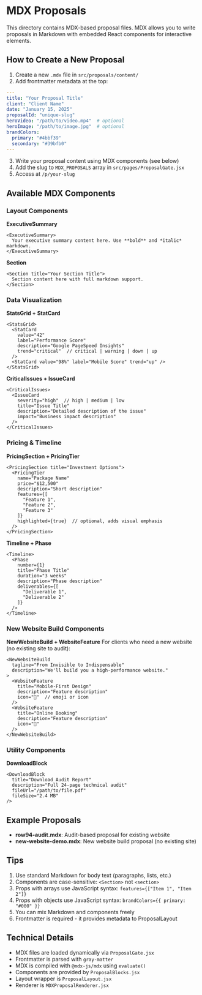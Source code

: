 # MDX Proposals

This directory contains MDX-based proposal files. MDX allows you to write proposals in Markdown with embedded React components for interactive elements.

## How to Create a New Proposal

1. Create a new `.mdx` file in `src/proposals/content/`
2. Add frontmatter metadata at the top:

```yaml
---
title: "Your Proposal Title"
client: "Client Name"
date: "January 15, 2025"
proposalId: "unique-slug"
heroVideo: "/path/to/video.mp4"  # optional
heroImage: "/path/to/image.jpg"  # optional
brandColors:
  primary: "#4bbf39"
  secondary: "#39bfb0"
---
```

3. Write your proposal content using MDX components (see below)
4. Add the slug to `MDX_PROPOSALS` array in `src/pages/ProposalGate.jsx`
5. Access at `/p/your-slug`

## Available MDX Components

### Layout Components

**ExecutiveSummary**
```mdx
<ExecutiveSummary>
  Your executive summary content here. Use **bold** and *italic* markdown.
</ExecutiveSummary>
```

**Section**
```mdx
<Section title="Your Section Title">
  Section content here with full markdown support.
</Section>
```

### Data Visualization

**StatsGrid + StatCard**
```mdx
<StatsGrid>
  <StatCard 
    value="42" 
    label="Performance Score"
    description="Google PageSpeed Insights"
    trend="critical"  // critical | warning | down | up
  />
  <StatCard value="98%" label="Mobile Score" trend="up" />
</StatsGrid>
```

**CriticalIssues + IssueCard**
```mdx
<CriticalIssues>
  <IssueCard 
    severity="high"  // high | medium | low
    title="Issue Title"
    description="Detailed description of the issue"
    impact="Business impact description"
  />
</CriticalIssues>
```

### Pricing & Timeline

**PricingSection + PricingTier**
```mdx
<PricingSection title="Investment Options">
  <PricingTier
    name="Package Name"
    price="$12,500"
    description="Short description"
    features={[
      "Feature 1",
      "Feature 2",
      "Feature 3"
    ]}
    highlighted={true}  // optional, adds visual emphasis
  />
</PricingSection>
```

**Timeline + Phase**
```mdx
<Timeline>
  <Phase
    number={1}
    title="Phase Title"
    duration="3 weeks"
    description="Phase description"
    deliverables={[
      "Deliverable 1",
      "Deliverable 2"
    ]}
  />
</Timeline>
```

### New Website Build Components

**NewWebsiteBuild + WebsiteFeature**
For clients who need a new website (no existing site to audit):

```mdx
<NewWebsiteBuild
  tagline="From Invisible to Indispensable"
  description="We'll build you a high-performance website."
>
  <WebsiteFeature
    title="Mobile-First Design"
    description="Feature description"
    icon="📱"  // emoji or icon
  />
  <WebsiteFeature
    title="Online Booking"
    description="Feature description"
    icon="📅"
  />
</NewWebsiteBuild>
```

### Utility Components

**DownloadBlock**
```mdx
<DownloadBlock 
  title="Download Audit Report"
  description="Full 24-page technical audit"
  fileUrl="/path/to/file.pdf"
  fileSize="2.4 MB"
/>
```

## Example Proposals

- **row94-audit.mdx**: Audit-based proposal for existing website
- **new-website-demo.mdx**: New website build proposal (no existing site)

## Tips

1. Use standard Markdown for body text (paragraphs, lists, etc.)
2. Components are case-sensitive: `<Section>` not `<section>`
3. Props with arrays use JavaScript syntax: `features={["Item 1", "Item 2"]}`
4. Props with objects use JavaScript syntax: `brandColors={{ primary: "#000" }}`
5. You can mix Markdown and components freely
6. Frontmatter is required - it provides metadata to ProposalLayout

## Technical Details

- MDX files are loaded dynamically via `ProposalGate.jsx`
- Frontmatter is parsed with `gray-matter`
- MDX is compiled with `@mdx-js/mdx` using `evaluate()`
- Components are provided by `ProposalBlocks.jsx`
- Layout wrapper is `ProposalLayout.jsx`
- Renderer is `MDXProposalRenderer.jsx`

